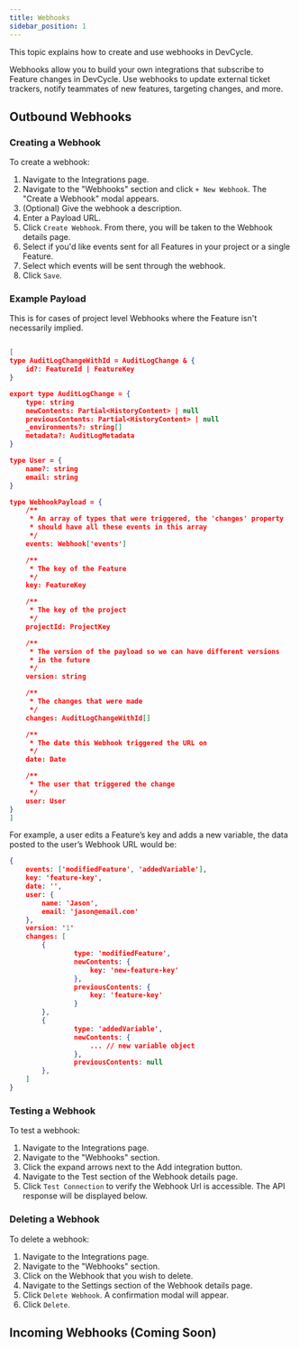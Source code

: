 ```yaml
---
title: Webhooks
sidebar_position: 1
---
```


This topic explains how to create and use webhooks in DevCycle.

Webhooks allow you to build your own integrations that subscribe to Feature changes in DevCycle. Use webhooks to update external ticket trackers, notify teammates of new features, targeting changes, and more. 


## Outbound Webhooks

### Creating a Webhook

To create a webhook:

1. Navigate to the Integrations page.
2. Navigate to the "Webhooks" section and click `+ New Webhook`. The "Create a Webhook" modal appears.
4. (Optional) Give the webhook a description. 
5. Enter a Payload URL.
6. Click `Create Webhook`. From there, you will be taken to the Webhook details page. 
7. Select if you'd like events sent for all Features in your project or a single Feature. 
8. Select which events will be sent through the webhook. 
9. Click `Save`. 

### Example Payload 

This is for cases of project level Webhooks where the Feature isn't necessarily implied. 

```json

[
type AuditLogChangeWithId = AuditLogChange & {
	id?: FeatureId | FeatureKey
}

export type AuditLogChange = {
    type: string
    newContents: Partial<HistoryContent> | null
    previousContents: Partial<HistoryContent> | null
    _environments?: string[]
    metadata?: AuditLogMetadata
}

type User = {
	name?: string
	email: string
}

type WebhookPayload = {
	/** 
	 * An array of types that were triggered, the 'changes' property
	 * should have all these events in this array
	 */
	events: Webhook['events']

	/** 
	 * The key of the Feature 
	 */
	key: FeatureKey

	/** 
	 * The key of the project
	 */
	projectId: ProjectKey

	/**
	 * The version of the payload so we can have different versions
	 * in the future
	 */
	version: string

	/**
	 * The changes that were made
	 */
	changes: AuditLogChangeWithId[]

	/**
	 * The date this Webhook triggered the URL on
	 */
	date: Date

	/**
	 * The user that triggered the change
	 */
	user: User
}
]
```

For example, a user edits a Feature’s key and adds a new variable, the data posted to the user’s Webhook URL would be:

```json
{
	events: ['modifiedFeature', 'addedVariable'],
	key: 'feature-key',
	date: '',
	user: {
		name: 'Jason',
		email: 'jason@email.com'
	},
	version: '1'
	changes: [
		{
				type: 'modifiedFeature',
				newContents: {
					key: 'new-feature-key'
				},
				previousContents: {
					key: 'feature-key'
				}
		},
		{
				type: 'addedVariable',
				newContents: {
					... // new variable object
				},
				previousContents: null
		},
	]
}
```

### Testing a Webhook

To test a webhook:

1. Navigate to the Integrations page.
2. Navigate to the "Webhooks" section.
3. Click the expand arrows next to the Add integration button.
4. Navigate to the Test section of the Webhook details page. 
5. Click `Test Connection` to verify the Webhook Url is accessible. The API response will be displayed below. 


### Deleting a Webhook

To delete a webhook:

1. Navigate to the Integrations page.
2. Navigate to the "Webhooks" section.
3. Click on the Webhook that you wish to delete.
4. Navigate to the Settings section of the Webhook details page. 
5. Click `Delete Webhook`. A confirmation modal will appear.
6. Click `Delete`.

## Incoming Webhooks (Coming Soon)